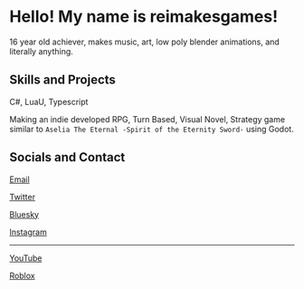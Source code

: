 # Hello! My name is reimakesgames!

16 year old achiever, makes music, art, low poly blender animations, and literally anything.

## Skills and Projects

C#, LuaU, Typescript

Making an indie developed RPG, Turn Based, Visual Novel, Strategy game similar to `Aselia The Eternal -Spirit of the Eternity Sword-` using Godot.

## Socials and Contact

[Email](mailto:reimakesgames.dev@gmail.com)

[Twitter](https://twitter.com/reimakesgames)

[Bluesky](https://bsky.app/profile/reimakesgames.bsky.social)

[Instagram](https://instagram.com/reimakesgames)

---

[YouTube](https://youtube.com/@reimakesgames)

[Roblox](https://www.roblox.com/users/309302130/profile)
